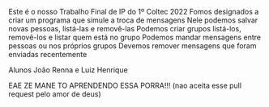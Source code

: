 Este é o nosso Trabalho Final de IP do 1º Coltec 2022
Fomos designados a criar um programa que simule a troca de mensagens
Nele podemos salvar novas pessoas, listá-las e removê-las
Podemos criar grupos listá-los, removê-los e listar quem está no grupo
Podemos mandar mensagens entre pessoas ou nos próprios grupos
Devemos remover mensagens que foram enviadas recentemente

Alunos João Renna e Luiz Henrique

EAE ZE MANE TO APRENDENDO ESSA PORRA!!! (nao aceita esse pull request pelo amor de deus)
